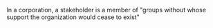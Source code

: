 In a corporation, a stakeholder is a member of "groups without whose support the organization would cease to exist"